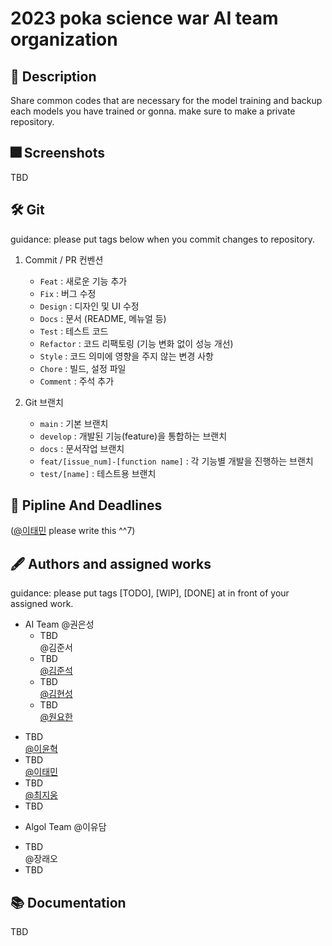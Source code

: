 # 2023 poka science war AI team organization

## :pushpin: Description
Share common codes that are necessary for the model training and backup each models you have trained or gonna. 
make sure to make a private repository.

## :fireworks: Screenshots
TBD

## :hammer_and_wrench: Git
guidance: please put tags below when you commit changes to repository.

1. Commit / PR 컨벤션
    - `Feat` : 새로운 기능 추가
    - `Fix` : 버그 수정
    - `Design` : 디자인 및 UI 수정
    - `Docs` : 문서 (README, 메뉴얼 등)
    - `Test` : 테스트 코드
    - `Refactor` : 코드 리팩토링 (기능 변화 없이 성능 개선)
    - `Style` : 코드 의미에 영향을 주지 않는 변경 사항
    - `Chore` : 빌드, 설정 파일
    - `Comment` : 주석 추가

2. Git 브랜치
    - `main` : 기본 브랜치
    - `develop` : 개발된 기능(feature)을 통합하는 브랜치
    - `docs` : 문서작업 브랜치
    - `feat/[issue_num]-[function name]` : 각 기능별 개발을 진행하는 브랜치
    - `test/[name]` : 테스트용 브랜치

## :lock_with_ink_pen: Pipline And Deadlines
([@이태민](https://github.com/idearendil) please write this ^^7)

## :fountain_pen: Authors and assigned works
guidance: please put tags [TODO], [WIP], [DONE] at in front of your assigned work.

- AI Team
  @권은성  
  * TBD  
  @김준서
  * TBD  
  [@김준석](https://github.com/junseokkim00)
  * TBD  
  [@김현성](https://github.com/kmhs-ph)
  * TBD  
[@원요한](https://github.com/Periphanes)
* TBD  
[@이윤혁](https://github.com/a-nodi)
* TBD  
[@이태민](https://github.com/idearendil)
* TBD  
[@최지웅](https://github.com/ChoiCube84)
* TBD  
- Algol Team
@이유담
* TBD  
@장래오
* TBD  

## :books: Documentation
TBD


